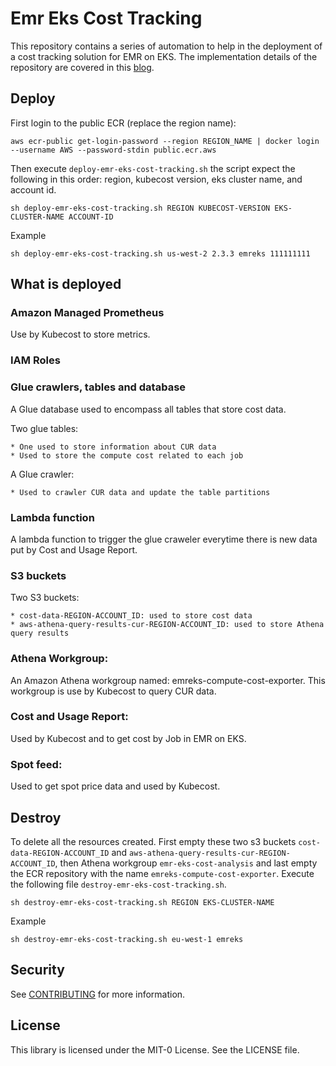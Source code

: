 # Emr Eks Cost Tracking

This repository contains a series of automation to help in the deployment of a cost tracking solution for EMR on EKS. The implementation details of the repository are covered in this [blog](https://aws.amazon.com/blogs/big-data/cost-monitoring-for-amazon-emr-on-amazon-eks/).

## Deploy

First login to the public ECR (replace the region name):

`aws ecr-public get-login-password --region REGION_NAME | docker login --username AWS --password-stdin public.ecr.aws`

Then execute `deploy-emr-eks-cost-tracking.sh` the script expect the following in this order: region, kubecost version, eks cluster name, and account id.

`sh deploy-emr-eks-cost-tracking.sh REGION KUBECOST-VERSION EKS-CLUSTER-NAME ACCOUNT-ID`

Example

`sh deploy-emr-eks-cost-tracking.sh us-west-2 2.3.3 emreks 111111111`

## What is deployed

### Amazon Managed Prometheus

Use by Kubecost to store metrics.

### IAM Roles

### Glue crawlers, tables and database

A Glue database used to encompass all tables that store cost data.

Two glue tables:

    * One used to store information about CUR data
    * Used to store the compute cost related to each job

A Glue crawler:

    * Used to crawler CUR data and update the table partitions

### Lambda function
A lambda function to trigger the glue craweler everytime there 
is new data put by Cost and Usage Report. 

### S3 buckets

Two S3 buckets:

    * cost-data-REGION-ACCOUNT_ID: used to store cost data
    * aws-athena-query-results-cur-REGION-ACCOUNT_ID: used to store Athena query results

### Athena Workgroup:

An Amazon Athena workgroup named: emreks-compute-cost-exporter.
This workgroup is use by Kubecost to query CUR data.

### Cost and Usage Report:
Used by Kubecost and to get cost by Job in EMR on EKS. 

### Spot feed:
Used to get spot price data and used by Kubecost.


## Destroy

To delete all the resources created. First empty these two s3 buckets `cost-data-REGION-ACCOUNT_ID` and `aws-athena-query-results-cur-REGION-ACCOUNT_ID`, then Athena workgroup `emr-eks-cost-analysis` and last empty the ECR repository with the name `emreks-compute-cost-exporter`. Execute the following file `destroy-emr-eks-cost-tracking.sh`.

`sh destroy-emr-eks-cost-tracking.sh REGION EKS-CLUSTER-NAME`

Example

`sh destroy-emr-eks-cost-tracking.sh eu-west-1 emreks`

## Security

See [CONTRIBUTING](CONTRIBUTING.md#security-issue-notifications) for more information.

## License

This library is licensed under the MIT-0 License. See the LICENSE file.
